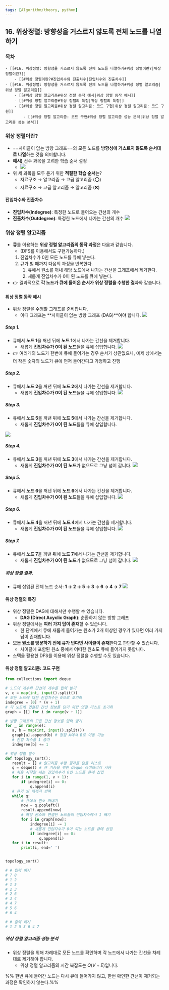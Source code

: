 ```yaml
---
tags: [Algorithm/theory, python]
---
```


## 16. 위상정렬: 방향성을 거스르지 않도록 전체 노드를 나열하기 

### 목차
```ad-note
- [[#16. 위상정렬: 방향성을 거스르지 않도록 전체 노드를 나열하기#위상 정렬이란?|위상 정렬이란?]]
	- [[#위상 정렬이란?#진입차수와 진출차수|진입차수와 진출차수]]
- [[#16. 위상정렬: 방향성을 거스르지 않도록 전체 노드를 나열하기#위상 정렬 알고리즘|위상 정렬 알고리즘]]
	- [[#위상 정렬 알고리즘#위상 정렬 동작 예시|위상 정렬 동작 예시]]
	- [[#위상 정렬 알고리즘#위상 정렬의 특징|위상 정렬의 특징]]
	- [[#위상 정렬 알고리즘#위상 정렬 알고리즘: 코드 구현|위상 정렬 알고리즘: 코드 구현]]
		- [[#위상 정렬 알고리즘: 코드 구현#위상 정렬 알고리즘 성능 분석|위상 정렬 알고리즘 성능 분석]]
```


### 위상 정렬이란?
- ==사이클이 없는 방향 그래프==의 모든 노드를 **방향성에 거스르지 않도록 순서대로 나열**하는 것을 의미합니다. 
- **예시)** 선수 과목을 고려한 학습 순서 설정 
	- ![](16.%20topology.png)
- 위 세 과목을 모두 듣기 위한 **적절한 학습 순서**는? 
	- 자료구조 → 알고리즘 → 고급 알고리즘 (⭕)
	- 자료구조 → 고급 알고리즘 →  알고리즘 (❌)

#### 진입차수와 진출차수
- **진입차수(Indegree)**: 특정한 노드로 들어오는 간선의 개수
- **진출차수(Outdegree)**: 특정한 노드에서 나가는 간선의 개수
![](16.%20topology-1.png)

### 위상 정렬 알고리즘
- **큐**를 이용하는 **위상 정렬 알고리즘의 동작 과정**은 다음과 같습니다. 
	- (DFS를 이용해서도 구현가능하다.) 
	1. 진입차수가 0인 모든 노드를 큐에 넣는다.
	2. 큐가 빌 때까지 다음의 과정을 반복한다.
		1) 큐에서 원소를 꺼내 해당 노드에서 나가는 간선을 그래프에서 제거한다.
		2) 새롭게 진입차수가 0이 된 노드를 큐에 넣는다.
- 👉 결과적으로 **각 노드가 큐에 들어온 순서가 위상 정렬을 수행한 결과**와 같습니다.

#### 위상 정렬 동작 예시
- 위상 정렬을 수행할 그래프를 준비합니다. 
	- 이때 그래프는 **사이클이 없는 방향 그래프 (DAG)**여야 합니다. 
![](16.%20topology-2.png)

##### Step 1. 
- 큐에서 **노드 1**을 꺼낸 뒤에 **노드 1**에서 나가는 간선을 제거합니다. 
	- 새롭게 **진입차수가 0이 된 노드**들을 큐에 삽입합니다. 
![](16.%20topology-3.png)
- 👉 여러개의 노드가 한번에 큐에 들어가는 경우 순서가 상관없으나, 예제 상에서는 더 작은 숫자의 노드가 큐에 먼저 들어간다고 가정하고 진행

##### Step 2. 
- 큐에서 **노드 2**을 꺼낸 뒤에 **노드 2**에서 나가는 간선을 제거합니다. 
	- 새롭게 **진입차수가 0이 된 노드**들을 큐에 삽입합니다. 
![](16.%20topology-4.png)


##### Step 3. 
- 큐에서 **노드 5**을 꺼낸 뒤에 **노드 5**에서 나가는 간선을 제거합니다. 
	- 새롭게 **진입차수가 0이 된 노드**들을 큐에 삽입합니다. 

![](16.%20topology-5.png)

##### Step 4. 
- 큐에서 **노드 3**을 꺼낸 뒤에 **노드 3**에서 나가는 간선을 제거합니다. 
	- 새롭게 **진입차수가 0이 된 노드**가 없으므로 그냥 넘어 갑니다. 
![](16.%20topology-6.png)

##### Step 5. 
- 큐에서 **노드 6**을 꺼낸 뒤에 **노드 6**에서 나가는 간선을 제거합니다. 
	- 새롭게 **진입차수가 0이 된 노드**들을 큐에 삽입합니다. 
![](16.%20topology-7.png)

##### Step 6. 
- 큐에서 **노드 4**을 꺼낸 뒤에 **노드 4**에서 나가는 간선을 제거합니다. 
	- 새롭게 **진입차수가 0이 된 노드**들을 큐에 삽입합니다. 
![](16.%20topology-8.png)


##### Step 7. 
- 큐에서 **노드 7**을 꺼낸 뒤에 **노드 7**에서 나가는 간선을 제거합니다. 
	- 새롭게 **진입차수가 0이 된 노드**가 없으므로 그냥 넘어 갑니다. 
![](16.%20topology-9.png)


##### 위상 정렬 결과. 
- 큐에 삽입된 전체 노드 순서: **1 → 2 → 5 → 3 → 6 → 4 → 7** 
![](16.%20topology-10.png)

#### 위상 정렬의 특징 
- 위상 정렬은 DAG에 대해서만 수행할 수 있습니다. 
	- **DAG (Direct Acyclic Graph)**: 순환하지 않는 방향 그래프
- 위상 정렬에서는 **여러 가지 답이 존재**할 수 있습니다.
	- 한 단계에서 큐에 새롭게 들어가는 원소가 2개 이상인 경우가 있다면 여러 가지 답이 존재합니다. 
- **모든 원소를 방문하기 전에 큐가 빈다면 사이클이 존재**한다고 판단할 수 있습니다. 
	- 사이클에 포함된 원소 중에서 어떠한 원소도 큐에 들어가지 못합니다. 
- 스택을 활용한 DFS를 이용해 위상 정렬을 수행할 수도 있습니다. 

#### 위상 정렬 알고리즘: 코드 구현
 ```python
 from collections import deque

# 노드의 개수와 간선의 개수를 입력 받기
v, e = map(int, input().split())
# 모든 노드에 대한 진입차수는 0으로 초기화
indegree = [0] * (v + 1)
# 각 노드에 연결된 간선 정보를 담기 위한 연결 리스트 초기화
graph = [[] for i in range(v + 1)]

# 방향 그래프의 모든 간선 정보를 입력 받기
for _ in range(e):
	a, b = map(int, input().split())
	graph[a].append(b) # 정점 A에서 B로 이동 가능
	# 진입 차수를 1 증가
	indegree[b] += 1

# 위상 정렬 함수
def topology_sort():
	result = [] # 알고리즘 수행 결과를 담을 리스트 
	q = deque() # 큐 기능을 위한 deque 라이브러리 사용
	# 처음 시작할 때는 진입차수가 0인 노드를 큐에 삽입
	for i in range(1, v + 1):
		if indegree[i] == 0:
			q.append(i)
	# 큐가 빌 때까지 반복
	while q:
		# 큐에서 원소 꺼내기
		now = q.popleft()
		result.append(now)
		# 해당 원소와 연결된 노드들의 진입차수에서 1 빼기
		for i in graph[now]:
			indegree[i] -= 1
			# 새롭게 진입차수가 0이 되는 노드를 큐에 삽입 
			if indegree[i] == 0:
				q.append(i)
	for i in result:
		print(i, end=' ')


topology_sort()

# # 입력 예시
# 7 8 
# 1 2
# 1 5 
# 2 3
# 2 6 
# 3 4
# 4 7 
# 5 6 
# 6 4 

# # 출력 예시
# 1 2 5 3 6 4 7 
```

##### 위상 정렬 알고리즘 성능 분석
- 위상 정렬을 위해 차례대로 모든 노드를 확인하며 각 노드에서 나가는 간선을 차례대로 제거해야 합니다. 
	- 위상 정렬 알고리즘의 시간 복잡도는 $O(V + E)$입니다.

%% 한번 큐에 들어간 노드는 다시 큐에 들어가지 않고, 한번 확인한 간선이 제거되는 과정은 확인하지 않는다.%% 